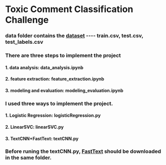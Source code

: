 Toxic Comment Classification Challenge
====
### data folder contains the [dataset](https://www.kaggle.com/c/jigsaw-toxic-comment-classification-challenge/data) ---- train.csv, test.csv, test_labels.csv
### There are three steps to implement the project
#### 1. data analysis: data_analysis.ipynb 
#### 2. feature extraction: feature_extraction.ipynb
#### 3. modeling and evaluation: modeling_evaluation.ipynb
### I used three ways to implement the project.
#### 1. Logistic Regression: logisticRegression.py
#### 2. LinearSVC: linearSVC.py
#### 3. TextCNN+FastText: textCNN.py
### Before runing the textCNN.py, [FastText](https://www.kaggle.com/yekenot/fasttext-crawl-300d-2m) should be downloaded in the same folder.
